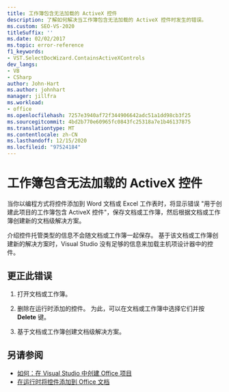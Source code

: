 ```yaml
---
title: 工作簿包含无法加载的 ActiveX 控件
description: 了解如何解决当工作簿包含无法加载的 ActiveX 控件时发生的错误。
ms.custom: SEO-VS-2020
titleSuffix: ''
ms.date: 02/02/2017
ms.topic: error-reference
f1_keywords:
- VST.SelectDocWizard.ContainsActiveXControls
dev_langs:
- VB
- CSharp
author: John-Hart
ms.author: johnhart
manager: jillfra
ms.workload:
- office
ms.openlocfilehash: 7257e3940af72f344906642adc51a1dd98cb3f25
ms.sourcegitcommit: 4bd2b770e60965fc0843fc25318a7e1b46137875
ms.translationtype: MT
ms.contentlocale: zh-CN
ms.lasthandoff: 12/15/2020
ms.locfileid: "97524184"
---
```

# <a name="the-workbook-contains-activex-controls-that-cannot-be-loaded"></a>工作簿包含无法加载的 ActiveX 控件

  当你以编程方式将控件添加到 Word 文档或 Excel 工作表时，将显示错误 "用于创建此项目的工作簿包含 ActiveX 控件"，保存文档或工作簿，然后根据文档或工作簿创建新的文档级解决方案。

 介绍控件托管类型的信息不会随文档或工作簿一起保存。 基于该文档或工作簿创建新的解决方案时，Visual Studio 没有足够的信息来加载主机项设计器中的控件。

## <a name="to-correct-this-error"></a>更正此错误

1. 打开文档或工作簿。

2. 删除在运行时添加的控件。 为此，可以在文档或工作簿中选择它们并按 **Delete** 键。

3. 基于文档或工作簿创建文档级解决方案。

## <a name="see-also"></a>另请参阅
- [如何：在 Visual Studio 中创建 Office 项目](../vsto/how-to-create-office-projects-in-visual-studio.md)
- [在运行时将控件添加到 Office 文档](../vsto/adding-controls-to-office-documents-at-run-time.md)
